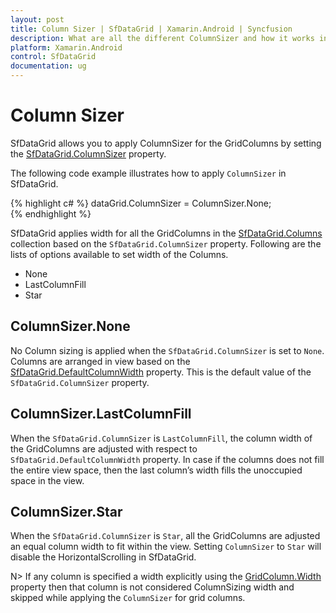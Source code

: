 ```yaml
---
layout: post
title: Column Sizer | SfDataGrid | Xamarin.Android | Syncfusion
description: What are all the different ColumnSizer and how it works in a SfDataGrid.
platform: Xamarin.Android
control: SfDataGrid
documentation: ug
---
```


# Column Sizer

SfDataGrid allows you to apply ColumnSizer for the GridColumns by setting the [SfDataGrid.ColumnSizer](http://help.syncfusion.com/cr/cref_files/xamarin/sfdatagrid/Syncfusion.SfDataGrid.XForms~Syncfusion.SfDataGrid.XForms.SfDataGrid~ColumnSizer.html) property. 

The following code example illustrates how to apply `ColumnSizer` in SfDataGrid.

{% highlight c# %}
dataGrid.ColumnSizer = ColumnSizer.None;  
{% endhighlight %}

SfDataGrid applies width for all the GridColumns in the [SfDataGrid.Columns](http://help.syncfusion.com/cr/cref_files/xamarin/sfdatagrid/Syncfusion.SfDataGrid.XForms~Syncfusion.SfDataGrid.XForms.SfDataGrid~Columns.html) collection based on the `SfDataGrid.ColumnSizer` property. Following are the lists of options available to set width of the Columns.

* None
* LastColumnFill
* Star


## ColumnSizer.None

No Column sizing is applied when the `SfDataGrid.ColumnSizer` is set to `None`. Columns are arranged in view based on the [SfDataGrid.DefaultColumnWidth](http://help.syncfusion.com/cr/cref_files/xamarin/sfdatagrid/Syncfusion.SfDataGrid.XForms~Syncfusion.SfDataGrid.XForms.SfDataGrid~DefaultColumnWidth.html) property. This is the default value of the `SfDataGrid.ColumnSizer` property.


## ColumnSizer.LastColumnFill

When the `SfDataGrid.ColumnSizer` is `LastColumnFill`, the column width of the GridColumns are adjusted with respect to `SfDataGrid.DefaultColumnWidth` property. In case if the columns does not fill the entire view space, then the last column’s width fills the unoccupied space in the view.


## ColumnSizer.Star

When the `SfDataGrid.ColumnSizer` is `Star`, all the GridColumns are adjusted an equal column width to fit within the view. Setting `ColumnSizer` to `Star` will disable the HorizontalScrolling in SfDataGrid.

N> If any column is specified a width explicitly using the [GridColumn.Width](http://help.syncfusion.com/cr/cref_files/xamarin/sfdatagrid/Syncfusion.SfDataGrid.XForms~Syncfusion.SfDataGrid.XForms.GridColumn~Width.html) property then that column is not considered ColumnSizing width and skipped while applying the `ColumnSizer` for grid columns.
